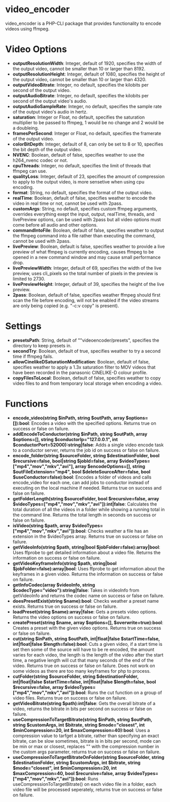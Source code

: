 # video_encoder
video_encoder is a PHP-CLI package that provides functionality to encode videos using ffmpeg.

# Video Options
- **outputResolutionWidth**: Integer, default of 1920, specifies the width of the output video, cannot be smaller than 10 or larger than 8192.
- **outputResolutionHeight**: Integer, default of 1080, specifies the height of the output video, cannot be smaller than 10 or larger than 4320.
- **outputVideoBitrate**: Integer, no default, specifies the kilobits per second of the output video.
- **outputAudioBitrate**: Integer, no default, specifies the kilobits per second of the output video's audio.
- **outputAudioSampleRate**: Integer, no default, specifies the sample rate of the output video's audio in hertz.
- **saturation**: Integer or Float, no default, specifies the saturation multiplier to be passed to ffmpeg, 1 would be no change and 2 would be a doubleing.
- **framesPerSecond**: Integer or Float, no default, specifies the framerate of the output video.
- **colorBitDepth**: Integer, default of 8, can only be set to 8 or 10, specifies the bit depth of the output video.
- **NVENC**: Boolean, default of false, specifies weather to use the h264_nvenc codec or not.
- **cpuThreads**: Integer, no default, specifies the limit of threads that ffmpeg can use.
- **qualityLoss**: Integer, default of 23, specifies the amount of compression to apply to the output video, is more sensetive when using cpu encoding.
- **format**: String, no default, specifies the format of the output video.
- **realTime**: Boolean, default of false, specifies weather to encode the video in real time or not, cannot be used with 2pass.
- **customArgs**: String, no default, specifies custom ffmpeg arguments, overrides everything exept the input, output, realTime, threads, and livePreview options, can be used with 2pass but all video options must come before all audio and other options.
- **commandIntoFile**: Boolean, default of false, specifies weather to output the ffmpeg command into a file rather than executing the command, cannot be used with 2pass.
- **livePreview**: Boolean, default is false, specifies weather to provide a live preview of what ffmpeg is currently encoding, causes ffmpeg to be opened in a new command window and may cause small performance drop.
- **livePreviewWidth**: Integer, default of 69, specifies the width of the live preview, uses cli_pixels so the total number of pixels in the preview is limited to 2730.
- **livePreviewHeight**: Integer, default of 39, specifies the height of the live preview.
- **2pass**: Boolean, default of false, specifies weather ffmpeg should first scan the file before encoding, will not be enabled if the video streams are only being copied (e.g. "-c:v copy" is present).

# Settings
- **presetsPath**: String, default of ""videoencoder/presets", specifies the directory to keep presets in.
- **secondTry**: Boolean, default of true, specifies weather to try a second time if ffmpeg fails.
- **allowCinelikeDSaturationModification**: Boolean, default of false, specifies weather to apply a 1.3x saturation filter to MOV videos that have been recorded in the panasonic CINELIKE-D colour profile.
- **copyFilesToLocal**: Boolean, default of false, specifies weather to copy video files to and from temporary local storage when encoding a video.

# Functions
- **encode_video(string $inPath, string $outPath, array $options=[]):bool**: Encodes a video with the specified options. Returns true on success or false on failure.
- **addEncodeToConductor(string $inPath, string $outPath, array $options=[], string $conductorIp="127.0.0.1", int $conductorPort=52000):string|false**: Adds a single video encode task to a conductor server, returns the job id on success or false on failure.
- **encode_folder(string $sourceFolder, string $destinationFolder, bool $recursive=false, bool|string $jobId=false, array $videoTypes=["mp4","mov","mkv","avi"], array $encodeOptions=[], string $outFileExtension="mp4", bool $deleteSourceAfter=false, bool $useConductor=false):bool**: Encodes a folder of videos and calls encode_video for each one, can add jobs to conductor instead of executing on the local machine if needed. Returns true on success and false on failure.
- **getFolderLength(string $sourceFolder, bool $recursive=false, array $videoTypes=["mp4","mov","mkv","avi"]):int|false**: Calculates the total duration of all the videos in a folder while showing a running total in the command line. Returns the total length in seconds on success or false on failure.
- **isVideo(string $path, array $videoTypes=["mp4","mov","mkv","avi"]):bool**: Checks weather a file has an extension in the $videoTypes array. Returns true on success or false on failure.
- **getVideoInfo(string $path, string|bool $jobFolder=false):array|bool**: Uses ffprobe to get detailed information about a video file. Returns the information on success or false on failure.
- **getVideoKeyframeInfo(string $path, string|bool $jobFolder=false):array|bool**: Uses ffprobe to get information about the keyframes in a given video. Returns the information on success or false on failure.
- **getInfoCodec(array $videoInfo, string $codecType="video"):string|false**: Takes in videoInfo from getVideoInfo and returns the codec name on success or false on failure.
- **doesPresetExist(string $name):bool**: Checks weather a preset name exists. Returns true on success or false on failure.
- **loadPreset(string $name):array|false**: Gets a presets video options. Returns the video options on success or false on failure.
- **createPreset(string $name, array $options=[], $overwrite=true):bool**: Creates a preset with the given video options. Returns true on success or false on failure.
- **cut(string $inPath, string $outPath, int|float|false $startTime=false, int|float|false $length=false):bool**: Cuts a given video, if a start time is set then some of the source will have to be re encoded, the amount varies for each video, the length is the length of the video after the start time, a negative length will cut that many seconds of the end of the video. Returns true on success or false on failure. Does not work on some videos as there are too many keyframes for php to process.
- **cutFolder(string $sourceFolder, string $destinationFolder, int|float|false $startTime=false, int|float|false $length=false, bool $recursive=false, array $videoTypes=["mp4","mov","mkv","avi"]):bool**: Runs the cut function on a group of video files. Returns true on success or false on failure.
- **getVideoBitrate(string $path):int|false**: Gets the overall bitrate of a video, returns the bitrate in bits per second on success or false on failure.
- **useCompressionToTargetBitrate(string $inPath, string $outPath, string $customArgs, int $bitrate, string $mode="closest", int $minCompression=20, int $maxCompression=40):bool**: Uses a compression value to tarfget a bitrate, rather than specifying an exact bitrate, can be slow sometimes, bitrate is in bits per second, mode can be min or max or closest, replaces "<cmp>" with the compression number in the custom args parameter, returns true on success or false on failure.
- **useCompressionToTargetBitrateOnFolder(string $sourceFolder, string $destinationFolder, string $customArgs, int $bitrate, string $mode="closest", int $minCompression=20, int $maxCompression=40, bool $recursive=false, array $videoTypes=["mp4","mov","mkv","avi"]):bool**: Runs useCompressionToTargetBitrate() on each video file in a folder, each video file will be processed seperately, returns true on success or false on failure.